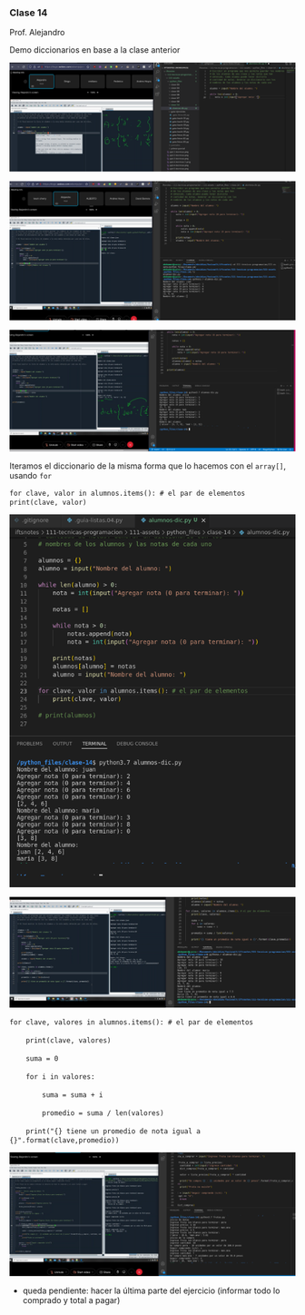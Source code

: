 ### Clase 14
Prof. Alejandro

Demo diccionarios en base a la clase anterior

![](111-assets/ppt-77-tecnicas.png)

![](111-assets/ppt-78-tecnicas.png)

![](111-assets/ppt-79-tecnicas.png)

Iteramos el diccionario de la misma forma que lo hacemos con el `array[]`, usando `for`

```
for clave, valor in alumnos.items(): # el par de elementos
print(clave, valor)

```

![](111-assets/ppt-80-tecnicas.png)

![](111-assets/ppt-81-tecnicas.png)

```
for clave, valores in alumnos.items(): # el par de elementos

	print(clave, valores)
	
	suma = 0
	
	for i in valores:
	
		suma = suma + i
		
		promedio = suma / len(valores)  
	
	print("{} tiene un promedio de nota igual a {}".format(clave,promedio))

```

![](111-assets/ppt-82-tecnicas.png)

- queda pendiente: hacer la última parte del ejercicio (informar todo lo comprado y total a pagar)